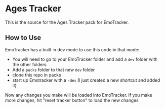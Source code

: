 # Ages Tracker

This is the source for the Ages Tracker pack for EmoTracker.

## How to Use

EmoTracker has a built in dev mode to use this code in that mode: 
- You will need to go to your EmoTracker folder and add a `dev` folder with the other folders
- Add a `packs` folder to that new `dev` folder
- clone this repo in packs
- start up Emotracker with a `-dev` (I just created a new shortcut and added it) 

Now any changes you make will be loaded into EmoTracker. If you make more changes, hit "reset tracker button" to load the new changes

